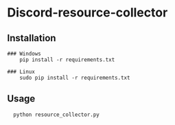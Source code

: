 # Discord-resource-collector

## Installation
    ### Windows
        pip install -r requirements.txt
    
    ### Linux
        sudo pip install -r requirements.txt

## Usage
      python resource_collector.py

